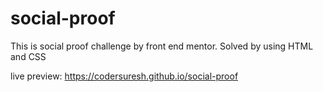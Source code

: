 # social-proof  
This is social proof challenge by front end mentor. Solved by using HTML and CSS

live preview: https://codersuresh.github.io/social-proof
